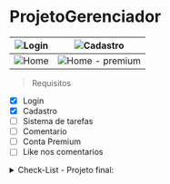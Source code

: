  # ProjetoGerenciador

![Login](https://github.com/Paivaas/ProjetoGerenciador/assets/123731976/10fcb790-990d-477f-ac98-c52d2fef52b8) | ![Cadastro](https://github.com/Paivaas/ProjetoGerenciador/assets/123731976/818b4be6-24d4-459e-94f2-7836912bea0c)
------|-------
![Home](https://github.com/Paivaas/ProjetoGerenciador/assets/123731976/f5f4a04d-dc77-4be3-8fa9-c2957006a0b0) | ![Home - premium](https://github.com/Paivaas/ProjetoGerenciador/assets/123731976/6e18756e-ea73-42e7-abe8-bfac5cffcb36)


> Requisitos
- [x] Login
- [x] Cadastro
- [ ] Sistema de tarefas
- [ ] Comentario
- [ ] Conta Premium
- [ ] Like nos comentarios

<details><summary>Check-List - Projeto final:</summary> 
  <ul> 
    <li>[x] Login</li>
    <li>[x] Cadastro</li>
    <li>[ ] Sistema de tarefas</li>
    <li>[ ] Conta Premium</li>
    <li>[ ] Like nos comentarios</li>
  </ul>
</details>
